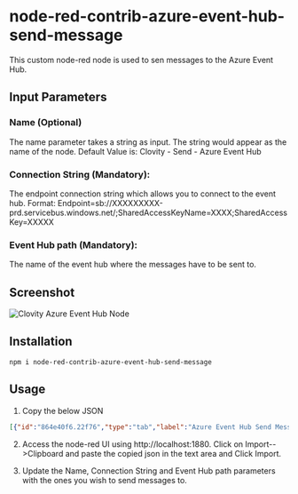 # node-red-contrib-azure-event-hub-send-message
This custom node-red node is used to sen messages to the Azure Event Hub.

## Input Parameters

### Name (Optional)
The name parameter takes a string as input. The string would appear as the name of the node. 
Default Value is: Clovity - Send - Azure Event Hub

### Connection String (Mandatory):
The endpoint connection string which allows you to connect to the event hub.
Format: Endpoint=sb://XXXXXXXXX-prd.servicebus.windows.net/;SharedAccessKeyName=XXXX;SharedAccessKey=XXXXX

### Event Hub path (Mandatory):
The name of the event hub where the messages have to be sent to.

## Screenshot
![Clovity Azure Event Hub Node](https://github.com/clovityinc/node-red-contrib-azure-event-hub-send-message/blob/master/images/ClovitySendAzureEventHubMessage.png)

## Installation
```
npm i node-red-contrib-azure-event-hub-send-message
```

## Usage
1. Copy the below JSON
```JSON
[{"id":"864e40f6.22f76","type":"tab","label":"Azure Event Hub Send Message","disabled":false,"info":""},{"id":"22085b05.857334","type":"inject","z":"864e40f6.22f76","name":"Send Payload","topic":"","payload":"{\"data\": \"{temperature: 95, wind: 10}\" }","payloadType":"json","repeat":"","crontab":"","once":false,"onceDelay":"","x":190,"y":300,"wires":[["27a034a5.375acc"]]},{"id":"3110b8b3.46b708","type":"debug","z":"864e40f6.22f76","name":"","active":true,"console":"false","complete":"true","x":802.000054359436,"y":299.9299564361572,"wires":[]},{"id":"27a034a5.375acc","type":"clovitySendAzureEventHubMessages","z":"864e40f6.22f76","name":"Clovity - Send - Azure Event Hub","x":520,"y":320,"wires":[["3110b8b3.46b708"]]}]
```

2. Access the node-red UI using http://localhost:1880. Click on Import-->Clipboard and paste the copied json in the text area and Click Import.

3. Update the Name, Connection String and Event Hub path parameters with the ones you wish to send messages to.






